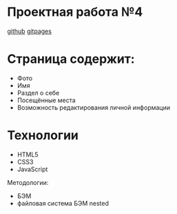 # Проектная работа №4

[github](https://github.com/ElF649/mesto)
[gitpages](https://elf649.github.io/mesto/)

# Страница содержит:
  - Фото
  - Имя
  - Раздел о себе
  - Посещённые места
  - Возможность редактирования личной информации

  

# Технологии

  - HTML5
  - CSS3
  - JavaScript


Методологии:
  - БЭМ
  - файловая система БЭМ nested
